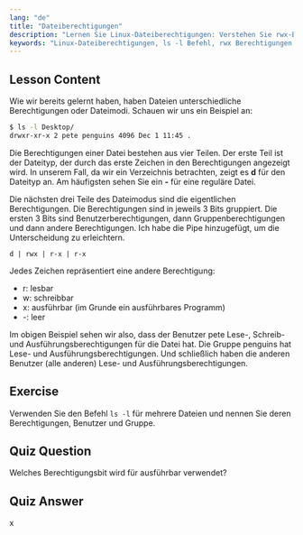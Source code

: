 ```yaml
---
lang: "de"
title: "Dateiberechtigungen"
description: "Lernen Sie Linux-Dateiberechtigungen: Verstehen Sie rwx-Bits, Benutzer-, Gruppen- und andere Berechtigungen. Meistern Sie die `ls -l`-Ausgabe für Anfänger. Beginnen Sie Ihre Linux-Reise!"
keywords: "Linux-Dateiberechtigungen, ls -l Befehl, rwx Berechtigungen, Linux-Tutorial, Dateimodi, Linux für Anfänger, Linux-Anleitung"
---
```


## Lesson Content

Wie wir bereits gelernt haben, haben Dateien unterschiedliche Berechtigungen oder Dateimodi. Schauen wir uns ein Beispiel an:

```bash
$ ls -l Desktop/
drwxr-xr-x 2 pete penguins 4096 Dec 1 11:45 .
```

Die Berechtigungen einer Datei bestehen aus vier Teilen. Der erste Teil ist der Dateityp, der durch das erste Zeichen in den Berechtigungen angezeigt wird. In unserem Fall, da wir ein Verzeichnis betrachten, zeigt es **d** für den Dateityp an. Am häufigsten sehen Sie ein **-** für eine reguläre Datei.

Die nächsten drei Teile des Dateimodus sind die eigentlichen Berechtigungen. Die Berechtigungen sind in jeweils 3 Bits gruppiert. Die ersten 3 Bits sind Benutzerberechtigungen, dann Gruppenberechtigungen und dann andere Berechtigungen. Ich habe die Pipe hinzugefügt, um die Unterscheidung zu erleichtern.

```plaintext
d | rwx | r-x | r-x
```

Jedes Zeichen repräsentiert eine andere Berechtigung:

- r: lesbar
- w: schreibbar
- x: ausführbar (im Grunde ein ausführbares Programm)
- -: leer

Im obigen Beispiel sehen wir also, dass der Benutzer pete Lese-, Schreib- und Ausführungsberechtigungen für die Datei hat. Die Gruppe penguins hat Lese- und Ausführungsberechtigungen. Und schließlich haben die anderen Benutzer (alle anderen) Lese- und Ausführungsberechtigungen.

## Exercise

Verwenden Sie den Befehl `ls -l` für mehrere Dateien und nennen Sie deren Berechtigungen, Benutzer und Gruppe.

## Quiz Question

Welches Berechtigungsbit wird für ausführbar verwendet?

## Quiz Answer

x

